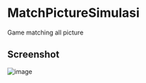 # MatchPictureSimulasi
Game matching all picture

## Screenshot

![image](https://user-images.githubusercontent.com/12116766/190316219-693ebfee-d05e-4311-890e-509e4396950d.png)
